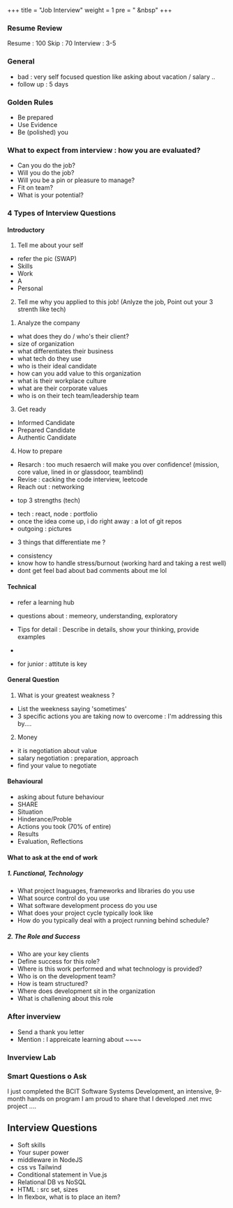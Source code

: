 +++
title = "Job Interview"
weight = 1
pre = "<i class='fas fa-pen'></i> &nbsp"
+++

### Resume Review

Resume : 100
Skip : 70
Interview : 3-5

### General

- bad : very self focused question like asking about vacation / salary ..
- follow up : 5 days

### Golden Rules

- Be prepared
- Use Evidence
- Be (polished) you

### What to expect from interview : how you are evaluated?

- Can you do the job?
- Will you do the job?
- Will you be a pin or pleasure to manage?
- Fit on team?
- What is your potential?

### 4 Types of Interview Questions

#### Introductory

1. Tell me about your self

- refer the pic (SWAP)
- Skills
- Work
- A
- Personal

2. Tell me why you applied to this job! (Anlyze the job, Point out your 3 strenth like tech)

1) Analyze the company

- what does they do / who's their client?
- size of organization
- what differentiates their business
- what tech do they use
- who is their ideal candidate
- how can you add value to this organization
- what is their workplace culture
- what are their corporate values
- who is on their tech team/leadership team

3. Get ready

- Informed Candidate
- Prepared Candidate
- Authentic Candidate

4. How to prepare

- Resarch : too much resaerch will make you over confidence! (mission, core value, lined in or glassdoor, teamblind)
- Revise : cacking the code interview, leetcode
- Reach out : networking

* top 3 strengths (tech)

- tech : react, node : portfolio
- once the idea come up, i do right away : a lot of git repos
- outgoing : pictures

* 3 things that differentiate me ?

- consistency
- know how to handle stress/burnout (working hard and taking a rest well)
- dont get feel bad about bad comments about me lol

#### Technical

- refer a learning hub
- questions about : memeory, understanding, exploratory

- Tips for detail : Describe in details, show your thinking, provide examples
-

- for junior : attitute is key

#### General Question

1. What is your greatest weakness ?

- List the weekness saying 'sometimes'
- 3 specific actions you are taking now to overcome : I'm addressing this by....

2. Money

- it is negotiation about value
- salary negotiation : preparation, approach
- find your value to negotiate

#### Behavioural

- asking about future behaviour
- SHARE
- Situation
- Hinderance/Proble
- Actions you took (70% of entire)
- Results
- Evaluation, Reflections

#### What to ask at the end of work

##### 1. Functional, Technology

- What project lnaguages, frameworks and libraries do you use
- What source control do you use
- What software development process do you use
- What does your project cycle typically look like
- How do you typically deal with a project running behind schedule?

##### 2. The Role and Success

- Who are your key clients
- Define success for this role?
- Where is this work performed and what technology is provided?
- Who is on the development team?
- How is team structured?
- Where does development sit in the organization
- What is challening about this role

### After inverview

- Send a thank you letter
- Mention : I appreicate learning about ~~~~

### Inverview Lab

### Smart Questions o Ask

I just completed the BCIT Software Systems Development, an intensive, 9-month hands on program
I am proud to share that I developed .net mvc project ....

## Interview Questions

- Soft skills
- Your super power
- middleware in NodeJS
- css vs Tailwind
- Conditional statement in Vue.js
- Relational DB vs NoSQL
- HTML : src set, sizes
- In flexbox, what is to place an item?
